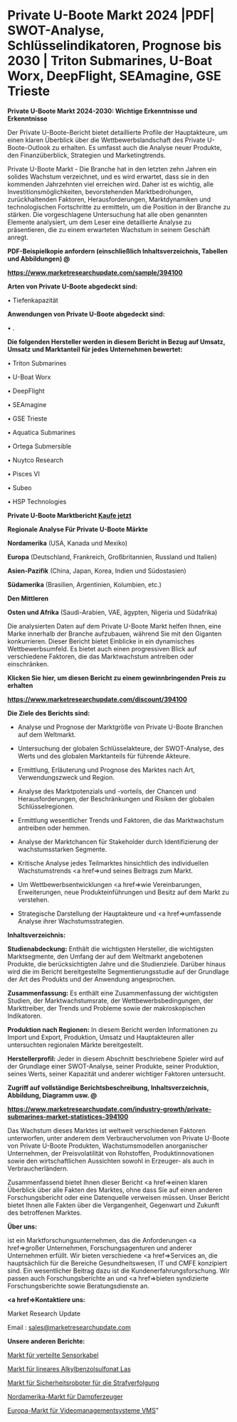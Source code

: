 # Private U-Boote Markt 2024 |PDF| SWOT-Analyse, Schlüsselindikatoren, Prognose bis 2030 | Triton Submarines, U-Boat Worx, DeepFlight, SEAmagine, GSE Trieste

<strong>Private U-Boote Markt 2024-2030: Wichtige Erkenntnisse und Erkenntnisse</strong>

Der Private U-Boote-Bericht bietet detaillierte Profile der Hauptakteure, um einen klaren Überblick über die Wettbewerbslandschaft des Private U-Boote-Outlook zu erhalten. Es umfasst auch die Analyse neuer Produkte, den Finanzüberblick, Strategien und Marketingtrends.

Private U-Boote Markt - Die Branche hat in den letzten zehn Jahren ein solides Wachstum verzeichnet, und es wird erwartet, dass sie in den kommenden Jahrzehnten viel erreichen wird. Daher ist es wichtig, alle Investitionsmöglichkeiten, bevorstehenden Marktbedrohungen, zurückhaltenden Faktoren, Herausforderungen, Marktdynamiken und technologischen Fortschritte zu ermitteln, um die Position in der Branche zu stärken. Die vorgeschlagene Untersuchung hat alle oben genannten Elemente analysiert, um dem Leser eine detaillierte Analyse zu präsentieren, die zu einem erwarteten Wachstum in seinem Geschäft anregt.



<strong><b>PDF-Beispielkopie anfordern (einschließlich Inhaltsverzeichnis, Tabellen und Abbildungen) @ </b></strong>

<strong><a href=https://www.marketresearchupdate.com/sample/394100>

<strong>https://www.marketresearchupdate.com/sample/394100</u></a></strong></strong>



<strong>Arten von Private U-Boote abgedeckt sind:</strong>

• Tiefenkapazität



<strong>Anwendungen von Private U-Boote abgedeckt sind:</strong>

• .



<strong>Die folgenden Hersteller werden in diesem Bericht in Bezug auf Umsatz, Umsatz und Marktanteil für jedes Unternehmen bewertet:</strong>

• Triton Submarines

• U-Boat Worx

• DeepFlight

• SEAmagine

• GSE Trieste

• Aquatica Submarines

• Ortega Submersible

• Nuytco Research

• Pisces VI

• Subeo

• HSP Technologies



<strong>Private U-Boote Marktbericht <a href=https://www.marketresearchupdate.com/buynow/394100>Kaufe jetzt</a></strong>



<strong>Regionale Analyse Für Private U-Boote Märkte</strong>



<strong>Nordamerika</strong> (USA, Kanada und Mexiko)



<strong>Europa</strong> (Deutschland, Frankreich, Großbritannien, Russland und Italien)



<strong>Asien-Pazifik</strong> (China, Japan, Korea, Indien und Südostasien)



<strong>Südamerika</strong> (Brasilien, Argentinien, Kolumbien, etc.)



<strong>Den Mittleren</strong> 

<strong>Osten und Afrika</strong> (Saudi-Arabien, VAE, ägypten, Nigeria und Südafrika)

Die analysierten Daten auf dem Private U-Boote Markt helfen Ihnen, eine Marke innerhalb der Branche aufzubauen, während Sie mit den Giganten konkurrieren. Dieser Bericht bietet Einblicke in ein dynamisches Wettbewerbsumfeld. Es bietet auch einen progressiven Blick auf verschiedene Faktoren, die das Marktwachstum antreiben oder einschränken.



<strong>Klicken Sie hier, um diesen Bericht zu einem gewinnbringenden Preis zu erhalten
</strong>

<strong><a href=https://www.marketresearchupdate.com/discount/394100>https://www.marketresearchupdate.com/discount/394100</b></u></strong></a>



<strong>Die Ziele des Berichts sind:</strong>

- Analyse und Prognose der Marktgröße von Private U-Boote Branchen auf dem Weltmarkt.

- Untersuchung der globalen Schlüsselakteure, der SWOT-Analyse, des Werts und des globalen Marktanteils für führende Akteure.

- Ermittlung, Erläuterung und Prognose des Marktes nach Art, Verwendungszweck und Region.

- Analyse des Marktpotenzials und -vorteils, der Chancen und Herausforderungen, der Beschränkungen und Risiken der globalen Schlüsselregionen.

- Ermittlung wesentlicher Trends und Faktoren, die das Marktwachstum antreiben oder hemmen.

- Analyse der Marktchancen für Stakeholder durch Identifizierung der wachstumsstarken Segmente.

- Kritische Analyse jedes Teilmarktes hinsichtlich des individuellen Wachstumstrends <a href=>und</a> seines Beitrags zum Markt.

- Um Wettbewerbsentwicklungen <a href=>wie</a> Vereinbarungen, Erweiterungen, neue Produkteinführungen und Besitz auf dem Markt zu verstehen.

- Strategische Darstellung der Hauptakteure und <a href=>umfas</a>sende Analyse ihrer Wachstumsstrategien.



<strong>Inhaltsverzeichnis:</strong>



<strong>Studienabdeckung:</strong> Enthält die wichtigsten Hersteller, die wichtigsten Marktsegmente, den Umfang der auf dem Weltmarkt angebotenen Produkte, die berücksichtigten Jahre und die Studienziele. Darüber hinaus wird die im Bericht bereitgestellte Segmentierungsstudie auf der Grundlage der Art des Produkts und der Anwendung angesprochen.



<strong>Zusammenfassung:</strong> Es enthält eine Zusammenfassung der wichtigsten Studien, der Marktwachstumsrate, der Wettbewerbsbedingungen, der Markttreiber, der Trends und Probleme sowie der makroskopischen Indikatoren.



<strong>Produktion nach Regionen:</strong> In diesem Bericht werden Informationen zu Import und Export, Produktion, Umsatz und Hauptakteuren aller untersuchten regionalen Märkte bereitgestellt.



<strong>Herstellerprofil:</strong> Jeder in diesem Abschnitt beschriebene Spieler wird auf der Grundlage einer SWOT-Analyse, seiner Produkte, seiner Produktion, seines Werts, seiner Kapazität und anderer wichtiger Faktoren untersucht.



<strong><b>Zugriff auf vollständige Berichtsbeschreibung, Inhaltsverzeichnis, Abbildung, Diagramm usw. @ </b></strong>

<strong><a href=https://www.marketresearchupdate.com/industry-growth/private-submarines-market-statistices-394100>https://www.marketresearchupdate.com/industry-growth/private-submarines-market-statistices-394100</a></strong>

Das Wachstum dieses Marktes ist weltweit verschiedenen Faktoren unterworfen, unter anderem dem Verbrauchervolumen von Private U-Boote von Private U-Boote Produkten, Wachstumsmodellen anorganischer Unternehmen, der Preisvolatilität von Rohstoffen, Produktinnovationen sowie den wirtschaftlichen Aussichten sowohl in Erzeuger- als auch in Verbraucherländern.

Zusammenfassend bietet Ihnen dieser Bericht <a href=>einen</a> klaren Überblick über alle Fakten des Marktes, ohne dass Sie auf einen anderen Forschungsbericht oder eine Datenquelle verweisen müssen. Unser Bericht bietet Ihnen alle Fakten über die Vergangenheit, Gegenwart und Zukunft des betroffenen Marktes.



<strong>Über uns:</strong>

 ist ein Marktforschungsunternehmen, das die Anforderungen <a href=>großer</a> Unternehmen, Forschungsagenturen und anderer Unternehmen erfüllt. Wir bieten verschiedene <a href=>Services</a> an, die hauptsächlich für die Bereiche Gesundheitswesen, IT und CMFE konzipiert sind. Ein wesentlicher Beitrag dazu ist die Kundenerfahrungsforschung. Wir passen auch Forschungsberichte an und <a href=>bieten</a> syndizierte Forschungsberichte sowie Beratungsdienste an.



<strong><a href=>Kontaktiere uns:</a></strong>

Market Research Update

Email : sales@marketresearchupdate.com



<strong>Unsere anderen Berichte:</strong>

<a href=https://www.linkedin.com/pulse/distributed-sensing-cables-market-has-huge-demand>Markt für verteilte Sensorkabel</a>

<a href=https://www.linkedin.com/pulse/linear-alkylbenzene-sulphonate-las-market-sizing>Markt für lineares Alkylbenzolsulfonat Las</a>

<a href=https://www.linkedin.com/pulse/security-law-enforcement-robots-market-size>Markt für Sicherheitsroboter für die Strafverfolgung</a>

<a href=https://www.linkedin.com/pulse/north-america-steam-generators-market-2023-new-comprehensive>Nordamerika-Markt für Dampferzeuger</a>

<a href=https://www.linkedin.com/pulse/europe-video-management-systems-vms-market-2023>Europa-Markt für Videomanagementsysteme VMS</a>"
